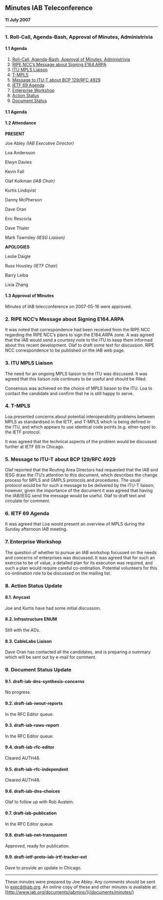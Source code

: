 
Minutes
IAB Teleconference
--------------------------


**11 July 2007**




---


### 1. Roll-Call, Agenda-Bash, Approval of Minutes, Administrivia


#### 1.1 Agenda


1. [Roll-Call, Agenda-Bash, Approval of Minutes, Administrivia](#1)
2. [RIPE NCC’s Message about Signing E164.ARPA](#2)
3. [ITU MPLS Liaison](#3)
4. [T-MPLS](#4)
5. [Message to ITU-T about BCP 129/RFC 4929](#5)
6. [IETF 69 Agenda](#6)
7. [Enterprise Workshop](#7)
8. [Action Status](#8)
9. [Document Status](#9)


#### 1.1 Agenda


#### 1.2 Attendance


**PRESENT**  

Joe Abley *(IAB Executive Director)*  

Loa Andersson  

Elwyn Davies  

Kevin Fall  

Olaf Kolkman *(IAB Chair)*  

Kurtis Lindqvist  

Danny McPherson  

Dave Oran  

Eric Rescorla  

Dave Thaler  

Mark Townsley *(IESG Liaison)*



**APOLOGIES**  

Leslie Daigle  

Russ Housley *(IETF Chair)*  

Barry Leiba  

Lixia Zhang


#### 1.3 Approval of Minutes


Minutes of IAB telecconference on 2007-05-16 were approved.


### 2. RIPE NCC’s Message about Signing E164.ARPA


It was noted that correspondence had been received from the RIPE NCC regarding the RIPE NCC’s plans to sign the E164.ARPA zone. A was agreed that the IAB would send a courtesy note to the ITU to keep them informed about this recent development. Olaf to draft some text for discussion. RIPE NCC correspondence to be published on the IAB web page.


### 3. ITU MPLS Liaison


The need for an ongoing MPLS liaison to the ITU was discussed. It was agreed that this liaison role continues to be useful and should be filled.


Consensus was achieved on the choice of MPLS liaison to the ITU. Loa to contact the candidate and confirm that he is still happy to serve.


### 4. T-MPLS


Loa presented concerns about potential interoperability problems between MPLS as standardised in the IETF, and T-MPLS which is being defined in the ITU, and which appears to use identical code points (e.g. ether-type) to the IETF protocol.


It was agreed that the technical aspects of the problem would be discussed further at IETF 69 in Chicago.


### 5. Message to ITU-T about BCP 129/RFC 4929


Olaf reported that the Routing Area Directors had requested that the IAB and IESG draw the ITU’s attention to this document, which describes the change process for MPLS and GMPLS protocols and procedures. The usual protocol would be for such a message to be delivered by the ITU-T liaison; however, given the importance of the document it was agreed that having the IAB/IESG send the message would be useful. Olaf to draft text and circulate for comment.


### 6. IETF 69 Agenda


It was agreed that Loa would present an overview of MPLS during the Sunday afternoon IAB meeting.


### 7. Enterprise Workshop


The question of whether to pursue an IAB workshop focussed on the needs and concerns of enterprises was discussed. It was agreed that for such an exercise to be of value, a detailed plan for its execution was required, and such a plan would require careful co-ordination. Potential volunteers for this co-ordination role to be discussed on the mailing list.


### 8. Action Status Update


#### 8.1. Anycast


Joe and Kurtis have had some initial discussion.


#### 8.2. Infrastructure ENUM


Still with the ADs.


#### 8.3. CableLabs Liaison


Dave Oran has contacted all the candidates, and is preparing a summary which will be sent out by e-mail for comment.


### 9. Document Status Update


#### 9.1. draft-iab-dns-synthesis-concerns


No progress.


#### 9.2. draft-iab-iwout-reports


In the RFC Editor queue.


#### 9.3. draft-iab-raws-report


In the RFC Editor queue.


#### 9.4. draft-iab-rfc-editor


Cleared AUTH48.


#### 9.5. draft-iab-rfc-independent


Cleared AUTH48.


#### 9.6. draft-iab-dns-choices


Olaf to follow up with Rob Austein.


#### 9.7. draft-iab-publication


In the RFC Editor queue.


#### 9.8. draft-iab-net-transparent


Approved, ready for publication.


#### 9.9. draft-ietf-proto-iab-irtf-tracker-ext


Dave to provide an update in Chicago.




---


These minutes were prepared by Joe Abley. Any comments should be sent to [execd@iab.org](mailto:execd@iab.org). An online copy of these and other minutes is available at: [http://www.iab.org/documents/iabmins/](/documents/minutes/)


